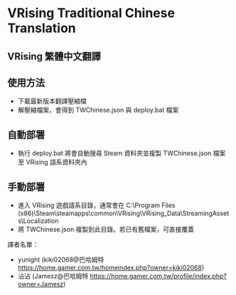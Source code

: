 # VRising Traditional Chinese Translation
## VRising 繁體中文翻譯

## 使用方法

- 下載最新版本翻譯壓縮檔
- 解壓縮檔案，會得到 TWChinese.json 與 deploy.bat 檔案

## 自動部署

- 執行 deploy.bat 將會自動搜尋 Steam 資料夾並複製 TWChinese.json 檔案至 VRising 語系資料夾內

## 手動部署

- 進入 VRising 遊戲語系目錄，通常會在 C:\Program Files (x86)\Steam\steamapps\common\VRising\VRising_Data\StreamingAssets\Localization
- 將 TWChinese.json 複製到此目錄。若已有舊檔案，可直接覆蓋

譯者名單：
- yunight (kiki02068@巴哈姆特 https://home.gamer.com.tw/homeindex.php?owner=kiki02068)
- 沾沾 (Jamesz@巴哈姆特 https://home.gamer.com.tw/profile/index.php?owner=Jamesz)
